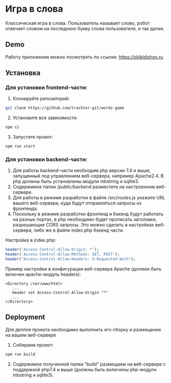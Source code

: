 
# Игра в слова

Классическая игра в слова. Пользователь называет слово, робот отвечает словом на последнюю букву слова пользователя, и так далее.


## Demo

Работу приложения можно посмотреть по ссылке: https://skibidishes.ru


## Установка

### Для установки frontend-части:

1. Клонируйте репозиторий:

```bash
git clone https://github.com/tracktor-git/words-game
```
2. Установите все зависимости:

```bash
npm ci
```

3. Запустите проект:

```bash
npm run start
```

### Для установки backend-части:
1. Для работы backend-части необходим php версии 7.4 и выше, запущенный под управлением веб-сервера, например Apache2.4. В php должны быть установлены модули mbstring и sqlite3.
2. Содержимое папки /public/backend разместите на настроенном веб-сервере.
3. Для работы в режиме разработки в файле /src/routes.js укажите URL вашего веб-сервера, куда будут отправляться запросы из фронтенда.
4. Поскольку в режиме разработки фронтенд и бэкенд будут работать на разных портах, в php необходимо будет прописать заголовки, разрешающие CORS запросы. Это можно сделать в настройках веб-сервера, либо же в файле index.php бэкенд части.

Настройка в index.php:
```php
header('Access-Control-Allow-Origin: *');
header('Access-Control-Allow-Methods: GET, POST');
header("Access-Control-Allow-Headers: X-Requested-With");
```

Пример настройки в конфигурации веб-сервера Apache (должен быть включен apache-модуль headers):
```
<Directory /var/www/html>
   ...
   Header set Access-Control-Allow-Origin "*"
   ...
</Directory>
```
## Deployment

Для деплоя проекта необходимо выполнить его сборку и размещение на вашем веб-сервере

1. Собираем проект:
```bash
npm run build
```

2. Содержимое полученной папки "build" размещаем на веб-сервере с поддержкой php7.4 и выше (должны быть включены php-модули mbstring и sqlite3).

